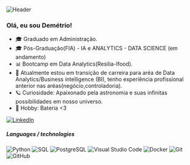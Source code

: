 ![Header](https://media.giphy.com/media/Ob73jmEdAHUcDfYafv/giphy.gif)



### Olá, eu sou Demétrio!
- 🎓 Graduado em Administração.
- 🎓 Pós-Graduação(FIA) - IA e ANALYTICS - DATA SCIENCE (em andamento)
- 📊 Bootcamp em Data Analytics(Resilia-Ifood).
- 🔄 Atualmente estou em transição de carreira para aréa de Data Analytics/Business intelligence (BI), tenho experiência profissional anterior nas          aréas(negócio,controladoria). 
- 🪐 Curiosidade: Apaixonado pela astronomia e suas infinitas possibilidades em nosso universo.
- 🥁 Hobby: Bateria <3


[![LinkedIn](https://img.shields.io/badge/-LINKEDIN-0077B5?style=for-the-badge&logo=linkedin&logoColor=white)](www.linkedin.com/in/demetrio-fragoso)


##### Languages / technologies

![Python](https://img.shields.io/badge/-Python-000000?style=flat&logo=python)
![SQL](https://img.shields.io/badge/-SQL-000000?style=flat&logo=postgresql)
![PostgreSQL](https://img.shields.io/badge/-PostgreSQL-336791?style=flat-square&logo=postgresql)
![Visual Studio Code](https://img.shields.io/badge/-VSCode-444444?style=flat&logo=visual-studio-code&logoColor=007ACC)
![Docker](https://img.shields.io/badge/-Docker-000?&logo=Docker)
![Git](https://img.shields.io/badge/-Git-222222?style=flat&logo=git&logoColor=F05032)
![GitHub](https://img.shields.io/badge/-GitHub-222222?style=flat&logo=github&logoColor=181717)

